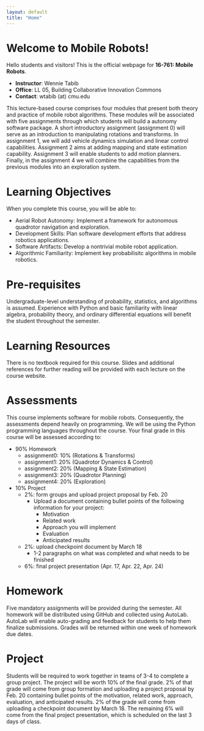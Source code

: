 ```yaml
---
layout: default
title: "Home"
---
```


# Welcome to Mobile Robots!

Hello students and visitors! This is the official webpage for
**16-761: Mobile Robots**.

- **Instructor**: Wennie Tabib
- **Office**: LL 05, Building Collaborative Innovation Commons
- **Contact**: wtabib (at) cmu.edu

This lecture-based course comprises four modules that present both
theory and practice of mobile robot algorithms. These modules will be
associated with five assignments through which students will build a
autonomy software package. A short introductory assignment (assignment
0) will serve as an introduction to manipulating rotations and
transforms. In assignment 1, we will add vehicle dynamics simulation
and linear control capabilities.  Assignment 2 aims at adding
mapping and state estimation capability. Assignment 3 will
enable students to add motion planners. Finally, in the assignment 4
we will combine the capabilities from the previous modules into an
exploration system.

# Learning Objectives
When you complete this course, you will be able to:
* Aerial Robot Autonomy: Implement a framework for autonomous quadrotor navigation and exploration.
* Development Skills: Plan software development efforts that address robotics applications.
* Software Artifacts: Develop a nontrivial mobile robot application.
* Algorithmic Familiarity: Implement key probabilisitc algorithms in mobile robotics.

# Pre-requisites
Undergraduate-level understanding of probability, statistics, and
algorithms is assumed. Experience with Python and basic familiarity
with linear algebra, probability theory, and ordinary differential
equations will benefit the student throughout the semester.

# Learning Resources
There is no textbook required for this course. Slides and additional
references for further reading will be provided with each lecture on
the course website.

# Assessments
This course implements software for mobile robots. Consequently, the
assessments depend heavily on programming. We will be using the Python
programming languages throughout the course. Your final grade in this
course will be assessed according to:

* 90% Homework
  * assignment0: 10% (Rotations & Transforms)
  * assignment1: 20% (Quadrotor Dynamics & Control)
  * assignment2: 20% (Mapping & State Estimation)
  * assignment3: 20% (Quadrotor Planning)
  * assignment4: 20% (Exploration)
* 10% Project
  * 2%: form groups and upload project proposal by Feb. 20
    * Upload a document containing bullet points of the following information for your project:
	  * Motivation
	  * Related work
	  * Approach you will implement
	  * Evaluation
	  * Anticipated results
  * 2%: upload checkpoint document by March 18
    * 1-2 paragraphs on what was completed and what needs to be finished
  * 6%: final project presentation (Apr. 17, Apr. 22, Apr. 24)

# Homework
Five mandatory assignments will be provided during the semester. All
homework will be distributed using GitHub and collected using
AutoLab. AutoLab will enable auto-grading and feedback for students to
help them finalize submissions. Grades will be returned within one
week of homework due dates.

# Project
Students will be required to work together in teams of 3-4 to complete
a group project. The project will be worth 10% of the final grade.  2%
of that grade will come from group formation and uploading a project
proposal by Feb. 20 containing bullet points of the motivation,
related work, approach, evaluation, and anticipated results. 2% of the
grade will come from uploading a checkpoint document by March 18. The
remaining 6% will come from the final project presentation, which is
scheduled on the last 3 days of class.
